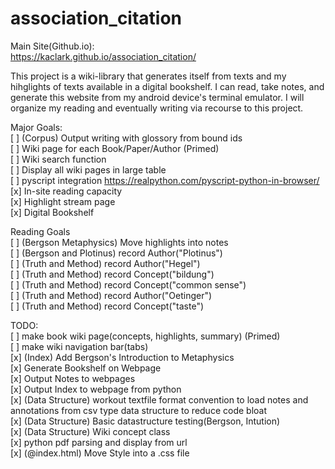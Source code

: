 # association_citation

Main Site(Github.io): <br> 
https://kaclark.github.io/association_citation/<br>

This project is a wiki-library that generates itself from texts and my hihglights of texts available in a digital bookshelf. I can read, take notes, and generate this website from my android device's terminal emulator. I will organize my reading and eventually writing via recourse to this project.  

Major Goals: <br>
[ ] (Corpus) Output writing with glossory from bound ids<br>
[ ] Wiki page for each Book/Paper/Author (Primed) <br>
[ ] Wiki search function<br>
[ ] Display all wiki pages in large table<br>
[ ] pyscript integration https://realpython.com/pyscript-python-in-browser/ <br>
[x] In-site reading capacity<br>
[x] Highlight stream page<br>
[x] Digital Bookshelf <br>

Reading Goals<br>
[ ] (Bergson Metaphysics) Move highlights into notes<br>
[ ] (Bergson and Plotinus) record Author("Plotinus")<br>
[ ] (Truth and Method) record Author("Hegel")<br>
[ ] (Truth and Method) record Concept("bildung")<br>
[ ] (Truth and Method) record Concept("common sense")<br>
[ ] (Truth and Method) record Author("Oetinger")<br>
[ ] (Truth and Method) record Concept("taste")<br>

TODO: <br>
[ ] make book wiki page(concepts, highlights, summary) (Primed)<br>
[ ] make wiki navigation bar(tabs)<br>
[x] (Index) Add Bergson's Introduction to Metaphysics<br>
[x] Generate Bookshelf on Webpage<br>
[x] Output Notes to webpages<br>
[x] Output Index to webpage from python<br>
[x] (Data Structure) workout textfile format convention to load notes and annotations from csv type data structure to reduce code bloat<br>
[x] (Data Structure) Basic datastructure testing(Bergson, Intution)<br>
[x] (Data Structure) Wiki concept class<br>
[x] python pdf parsing and display from url <br>
[x] (@index.html) Move Style into a .css file <br> 
